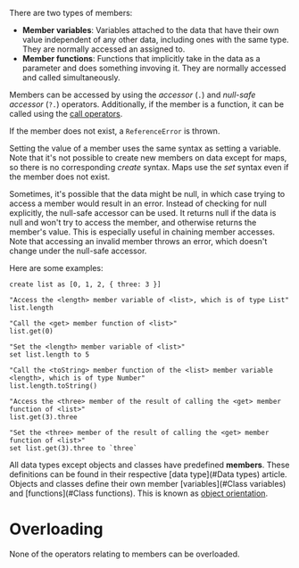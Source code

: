 There are two types of members:

- **Member variables**: Variables attached to the data that have their own value independent of any other data, including ones with the same type. They are normally accessed an assigned to.
- **Member functions**: Functions that implicitly take in the data as a parameter and does something invoving it. They are normally accessed and called simultaneously.

Members can be accessed by using the *accessor* (`.`) and *null-safe accessor* (`?.`) operators. Additionally, if the member is a function, it can be called using the [call operators](#Calling).

If the member does not exist, a `ReferenceError` is thrown.

Setting the value of a member uses the same syntax as setting a variable. Note that it's not possible to create new members on data except for maps, so there is no corresponding *create* syntax. Maps use the *set* syntax even if the member does not exist.

Sometimes, it's possible that the data might be null, in which case trying to access a member would result in an error. Instead of checking for null explicitly, the null-safe accessor can be used. It returns null if the data is null and won't try to access the member, and otherwise returns the member's value. This is especially useful in chaining member accesses. Note that accessing an invalid member throws an error, which doesn't change under the null-safe accessor.

Here are some examples:

```nanoscript
create list as [0, 1, 2, { three: 3 }]

"Access the <length> member variable of <list>, which is of type List"
list.length

"Call the <get> member function of <list>"
list.get(0)

"Set the <length> member variable of <list>"
set list.length to 5

"Call the <toString> member function of the <list> member variable <length>, which is of type Number"
list.length.toString()

"Access the <three> member of the result of calling the <get> member function of <list>"
list.get(3).three

"Set the <three> member of the result of calling the <get> member function of <list>"
set list.get(3).three to `three`
```

All data types except objects and classes have predefined **members**. These definitions can be found in their respective [data type](#Data types) article. Objects and classes define their own member [variables](#Class variables) and [functions](#Class functions). This is known as [object orientation](#Classes).

# Overloading

None of the operators relating to members can be overloaded.
